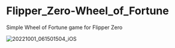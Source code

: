 # Flipper_Zero-Wheel_of_Fortune
Simple Wheel of Fortune game for Flipper Zero

![20221001_061501504_iOS](https://user-images.githubusercontent.com/57732082/235508803-d6cf7035-46e1-48f9-884a-735eb2c1101d.jpg)
